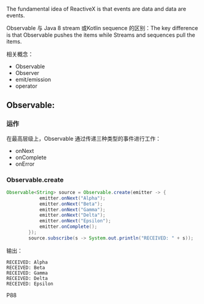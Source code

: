 The fundamental idea of ReactiveX is that events are data and data are events.    

Observable 与 Java 8 stream 或Kotlin sequence 的区别：The key difference is that Observable pushes the items while Streams and sequences pull the items. 


相关概念：    
+ Observable    
+ Observer    
+ emit/emission    
+ operator    


## Observable:    
### 运作
在最高层级上，Observable 通过传递三种类型的事件进行工作：
+ onNext
+ onComplete
+ onError

### Observable.create
```java
Observable<String> source = Observable.create(emitter -> {
            emitter.onNext("Alpha");
            emitter.onNext("Beta");
            emitter.onNext("Gamma");
            emitter.onNext("Delta");
            emitter.onNext("Epsilon");
            emitter.onComplete();
        });
        source.subscribe(s -> System.out.println("RECEIVED: " + s));
```
输出：

```shell
RECEIVED: Alpha
RECEIVED: Beta
RECEIVED: Gamma
RECEIVED: Delta
RECEIVED: Epsilon
```



P88















